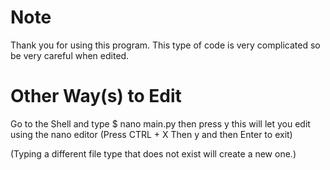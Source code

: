 # Note
Thank you for using this program. This type of code is very complicated so be very careful when edited. 

# Other Way(s) to Edit
Go to the Shell and type $ nano main.py then press y this will let you edit using the nano editor (Press CTRL + X Then y and then Enter to exit)

(Typing a different file type that does not exist will create a new one.)

